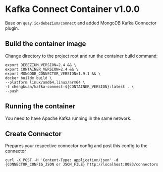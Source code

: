 # Kafka Connect Container v1.0.0

Base on `quay.io/debezium/connect` and added MongoDB Kafka Connector plugin.

## Build the container image

Change directory to the project root and run the container build command:

```
export DEBEZIUM_VERSION=2.4 && \ 
export CONTAINER_VERSION=2.4 && \
export MONGODB_CONNECTOR_VERSION=1.9.1 && \
docker buildx build \
--platform linux/amd64,linux/arm64 \
-t chengkuan/kafka-connect-${CONTAINER_VERSION}:latest . \
--push
```

## Running the container

You need to have Apache Kafka running in the same network.

## Create Connector

Prepares your respective connector config and post this config to the connector

```
curl -X POST -H 'Content-Type: application/json' -d {CONNECTOR_CONFIG_JSON or JSON_FILE} http://localhost:8083/connectors
```
